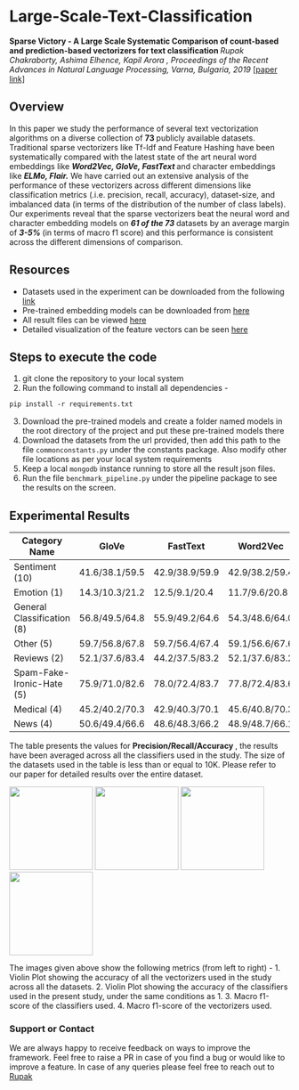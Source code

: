 # Large-Scale-Text-Classification

<b> Sparse Victory - A Large Scale Systematic Comparison of count-based and prediction-based vectorizers for text classification </b>
<i> Rupak Chakraborty, Ashima Elhence, Kapil Arora , Proceedings of the Recent Advances in Natural Language Processing, Varna, Bulgaria, 2019 </i> [[paper link]](https://www.aclweb.org/anthology/R19-1022.pdf)
<br>
## Overview
In this paper we study the performance of several text vectorization algorithms on a diverse collection of <b> 73 </b> publicly available datasets. Traditional sparse vectorizers like Tf-Idf and Feature Hashing have been systematically compared with the latest state of the art neural word embeddings like <b><i> Word2Vec, GloVe, FastText </b></i> and character embeddings like <b><i> ELMo, Flair.</b></i> We have carried out an extensive analysis of the performance of these vectorizers across different dimensions like classification metrics (.i.e. precision, recall, accuracy), dataset-size, and imbalanced data (in terms of the distribution of the number of class labels). 
Our experiments reveal that the sparse vectorizers beat the neural word and character embedding models on <b><i> 61 of the 73 </b></i>datasets by an average margin of <b><i> 3-5% </i></b>(in terms of macro f1 score) and this performance is consistent across the different dimensions of comparison.

## Resources
- Datasets used in the experiment can be downloaded from the following [link](http://tinyurl.com/yyofx77r) 
- Pre-trained embedding models can be downloaded from [here](https://tinyurl.com/y2mlnhdf)
- All result files can be viewed [here](https://tinyurl.com/y5e4hftt)
- Detailed visualization of the feature vectors can be seen [here](https://tinyurl.com/yxgf2vuj)

## Steps to execute the code

1. git clone the repository to your local system
2. Run the following command to install all dependencies - 
```markdown
pip install -r requirements.txt
```
3. Download the pre-trained models and create a folder named models in the root directory of the project and put these pre-trained models there
4. Download the datasets from the url provided, then add this path to the file ``` commonconstants.py ``` under the constants package. Also modify other file locations as per your local system requirements
5. Keep a local ``` mongodb ``` instance running to store all the result json files.
6. Run the file ```benchmark_pipeline.py``` under the pipeline package to see the results on the screen.

## Experimental Results

Category Name|GloVe|FastText|Word2Vec|ELMo|Tf-Idf|FeatureHash|Flair
-------------|------|-------|--------|----|------|----------|-------
Sentiment (10)	|41.6/38.1/59.5|	42.9/38.9/59.9|	42.9/38.2/59.4|	36.1/35.1/57.1|	47.0/42.2/63.3|	45.0/41.3/61.8|	43.3/38.9/60.0
Emotion (1)|	14.3/10.3/21.2	|12.5/9.1/20.4	|11.7/9.6/20.8|	7.9/7.0/19.0|	14.2/10.2/19.1|	15.0/10.6/18.3|	8.6/8.2/18.6
General Classification (8)	|56.8/49.5/64.8	|55.9/49.2/64.6	|54.3/48.6/64.0	|46.8/44.9/61.5	|60.7/55.3/68.3	|58.2/51.8/65.1	|56.5/52.2/65.0
Other (5)	|59.7/56.8/67.8	|59.7/56.4/67.4	|59.1/56.6/67.6	|52.9/52.1/65.5	|61.5/55.6/69.8	|57.1/53.3/68.6	|59.1/52.8/67.0
Reviews (2)	|52.1/37.6/83.4	|44.2/37.5/83.2	|52.1/37.6/83.2	|45.6/37.7/83.1	|57.4/43.9/85.4	|50.0/43.6/84.1	|55.8/42.2/84.0
Spam-Fake-Ironic-Hate (5)	|75.9/71.0/82.6	|78.0/72.4/83.7	|77.8/72.4/83.6	|70.7/64.8/81.0	|84.3/79.3/87.6	|80.0/74.9/84.5	|79.9/76.3/85.4
Medical (4)	|45.2/40.2/70.3	|42.9/40.3/70.1	|45.6/40.8/70.3	|40.6/36.9/68.7	|53.8/45.9/73.8	|47.3/42.2/70.6	|49.3/42.2/71.3
News (4)	|50.6/49.4/66.6	|48.6/48.3/66.2	|48.9/48.7/66.1	|35.9/36.6/54.3	|63.0/60.0/77.6	|58.1/55.8/73.2	|63.2/60.9/78.4

The table presents the values for <b> Precision/Recall/Accuracy </b>, the results have been averaged across all the classifiers used in the study. The size of the datasets used in the table is less than or equal to 10K. Please refer to our paper for detailed results over the entire dataset.

<p float="left">
<img src="https://i.ibb.co/F81m57Y/accuracy-vectorizer.png" width="150" />
<img src="https://i.ibb.co/cYJC268/classifier-accuracy.png" width="150" />
<img src="https://i.ibb.co/56KWhGC/f1-classifier.png" width="150" />
<img src="https://i.ibb.co/5vCF91F/f1-vectorizer.png" width="150" />                                             
</p>                                            

The images given above show the following metrics (from left to right) - 1. Violin Plot showing the accuracy of all the vectorizers used in the study across all the datasets. 2. Violin Plot showing the accuracy of the classifiers used in the present study, under the same conditions as 1. 3. Macro f1-score of the classifiers used. 4. Macro f1-score of the vectorizers used.

### Support or Contact

We are always happy to receive feedback on ways to improve the framework. Feel free to raise a PR in case of you find a bug or would like to improve a feature. In case of any queries please feel free to reach out to [Rupak](mailto:rupak97.4@gmail.com)
